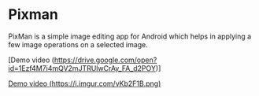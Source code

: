 # Pixman
PixMan is a simple image editing app for Android which helps in applying a few image operations on a selected image. 

[Demo video (https://drive.google.com/open?id=1Ezf4M7i4mQV2mJTRUlwCrAy_FA_d2POY)]

[Demo video (https://i.imgur.com/vKb2F1B.png)](https://youtu.be/vt5fpE0bzSY)
